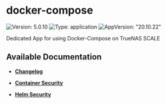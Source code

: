 # docker-compose

![Version: 5.0.10](https://img.shields.io/badge/Version-5.0.10-informational?style=flat-square) ![Type: application](https://img.shields.io/badge/Type-application-informational?style=flat-square) ![AppVersion: "20.10.22"](https://img.shields.io/badge/AppVersion-"20.10.22"-informational?style=flat-square)

Dedicated App for using Docker-Compose on TrueNAS SCALE

## Available Documentation

- [**Changelog**](CHANGELOG)

- [**Container Security**](container-security)

- [**Helm Security**](helm-security)

